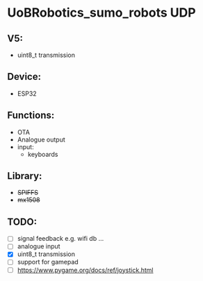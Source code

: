# UoBRobotics_sumo_robots UDP 

## V5:
- uint8_t transmission

## Device:
* ESP32

## Functions:
* OTA
* Analogue output
* input:
  * keyboards 

## Library:
* <del>SPIFFS
* <del>mx1508

## TODO:
- [ ] signal feedback e.g. wifi db ...
- [ ] analogue input
- [x] uint8_t transmission 
- [ ] support for gamepad
- [ ] https://www.pygame.org/docs/ref/joystick.html
